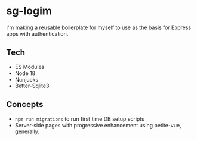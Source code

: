 # sg-logim

I'm making a reusable boilerplate for myself to use as the basis for Express apps with authentication.

## Tech

- ES Modules
- Node 18
- Nunjucks
- Better-Sqlite3

## Concepts

- `npm run migrations` to run first time DB setup scripts
- Server-side pages with progressive enhancement using petite-vue, generally.
